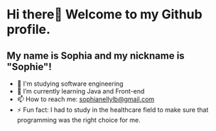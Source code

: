 # Hi there👋 Welcome to my Github profile.
## My name is Sophia and my nickname is "Sophie"!
- 👀 I'm studying software engineering
- 🌱 I’m currently learning Java and Front-end
- 📫 How to reach me: sophianellylb@gmail.com 
- ⚡ Fun fact: I had to study in the healthcare field to make sure that programming was the right choice for me.

